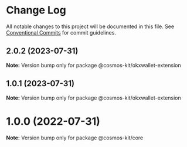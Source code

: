 # Change Log

All notable changes to this project will be documented in this file.
See [Conventional Commits](https://conventionalcommits.org) for commit guidelines.

## 2.0.2 (2023-07-31)

**Note:** Version bump only for package @cosmos-kit/okxwallet-extension

## 1.0.1 (2023-07-31)

**Note:** Version bump only for package @cosmos-kit/okxwallet-extension

# 1.0.0 (2022-07-31)

**Note:** Version bump only for package @cosmos-kit/core
